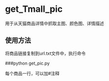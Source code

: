 # get_Tmall_pic

用于从天猫商品详情中抓取主图、颜色图、详情描述


## 使用方法

将商品链接复制到url.txt文件中，执行命令

###python get_pic.py

每个商品一行，可以加#注释